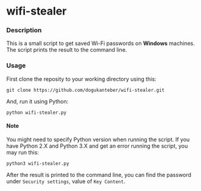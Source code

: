 # wifi-stealer

### Description

This is a small script to get saved Wi-Fi passwords on <b>Windows</b> machines. The script prints the result to the command line.

### Usage

First clone the reposity to your working directory using this:

```
git clone https://github.com/dogukanteber/wifi-stealer.git
```

And, run it using Python:

```
python wifi-stealer.py
```

#### Note

You might need to specify Python version when running the script. If you have Python 2.X and Python 3.X and get an error running the script, you may run this:

```
python3 wifi-stealer.py
```

After the result is printed to the command line, you can find the password under ```Security settings```, value of ```Key Content```.
